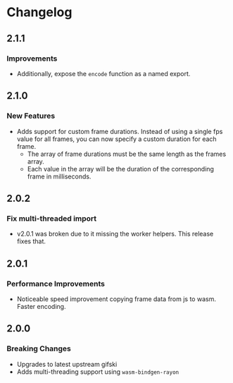 # Changelog

## 2.1.1

### Improvements

- Additionally, expose the `encode` function as a named export.

## 2.1.0

### New Features

- Adds support for custom frame durations. Instead of using a single fps value for all frames, you can now specify a custom duration for each frame.
  - The array of frame durations must be the same length as the frames array.
  - Each value in the array will be the duration of the corresponding frame in milliseconds.

## 2.0.2

### Fix multi-threaded import

- v2.0.1 was broken due to it missing the worker helpers. This release fixes that.

## 2.0.1

### Performance Improvements

- Noticeable speed improvement copying frame data from js to wasm. Faster encoding.

## 2.0.0

### Breaking Changes

- Upgrades to latest upstream gifski
- Adds multi-threading support using `wasm-bindgen-rayon`
